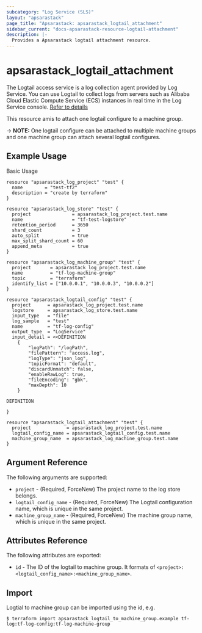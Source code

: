 ```yaml
---
subcategory: "Log Service (SLS)"
layout: "apsarastack"
page_title: "Apsarastack: apsarastack_logtail_attachment"
sidebar_current: "docs-apsarastack-resource-logtail-attachment"
description: |-
  Provides a Apsarastack logtail attachment resource.
---
```


# apsarastack\_logtail\_attachment

The Logtail access service is a log collection agent provided by Log Service.
You can use Logtail to collect logs from servers such as Alibaba Cloud Elastic
Compute Service (ECS) instances in real time in the Log Service console. [Refer to details](https://www.alibabacloud.com/help/doc-detail/29058.htm)

This resource amis to attach one logtail configure to a machine group.

-> **NOTE:** One logtail configure can be attached to multiple machine groups and one machine group can attach several logtail configures.

## Example Usage

Basic Usage

```
resource "apsarastack_log_project" "test" {
  name        = "test-tf2"
  description = "create by terraform"
}

resource "apsarastack_log_store" "test" {
  project               = apsarastack_log_project.test.name
  name                  = "tf-test-logstore"
  retention_period      = 3650
  shard_count           = 3
  auto_split            = true
  max_split_shard_count = 60
  append_meta           = true
}

resource "apsarastack_log_machine_group" "test" {
  project       = apsarastack_log_project.test.name
  name          = "tf-log-machine-group"
  topic         = "terraform"
  identify_list = ["10.0.0.1", "10.0.0.3", "10.0.0.2"]
}

resource "apsarastack_logtail_config" "test" {
  project      = apsarastack_log_project.test.name
  logstore     = apsarastack_log_store.test.name
  input_type   = "file"
  log_sample   = "test"
  name         = "tf-log-config"
  output_type  = "LogService"
  input_detail = <<DEFINITION
  	{
		"logPath": "/logPath",
		"filePattern": "access.log",
		"logType": "json_log",
		"topicFormat": "default",
		"discardUnmatch": false,
		"enableRawLog": true,
		"fileEncoding": "gbk",
		"maxDepth": 10
	}
	
DEFINITION

}

resource "apsarastack_logtail_attachment" "test" {
  project             = apsarastack_log_project.test.name
  logtail_config_name = apsarastack_logtail_config.test.name
  machine_group_name  = apsarastack_log_machine_group.test.name
}
```

## Argument Reference

The following arguments are supported:

* `project` - (Required, ForceNew) The project name to the log store belongs.
* `logtail_config_name` - (Required, ForceNew) The Logtail configuration name, which is unique in the same project.
* `machine_group_name` - (Required, ForceNew) The machine group name, which is unique in the same project.


## Attributes Reference

The following attributes are exported:

* `id` - The ID of the logtail to machine group. It formats of `<project>:<logtail_config_name>:<machine_group_name>`.

## Import

Logtial to machine group can be imported using the id, e.g.

```
$ terraform import apsarastack_logtail_to_machine_group.example tf-log:tf-log-config:tf-log-machine-group
```
